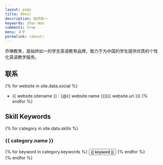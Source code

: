 ```yaml
---
layout: page
title: About
description: 始终如一
keywords: Jhon Woo
comments: true
menu: 关于
permalink: /about/
---
```


乔琳教育，是始终如一的学生英语教育品牌，致力于为中国的学生提供优质的个性化英语教学服务。

## 联系

{% for website in site.data.social %}
* {{ website.sitename }}：[@{{ website.name }}]({{ website.url }})
{% endfor %}

## Skill Keywords

{% for category in site.data.skills %}
### {{ category.name }}
<div class="btn-inline">
{% for keyword in category.keywords %}
<button class="btn btn-outline" type="button">{{ keyword }}</button>
{% endfor %}
</div>
{% endfor %}
